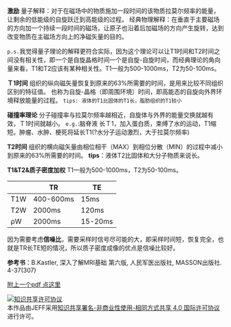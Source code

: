 **激励**
量子解释：对于在磁场中的物质施加一段时间的该物质拉莫尔频率的能量，让剩余的低能级的自旋跃迁到高能级的过程。
经典物理解释：在垂直于主要磁场的方向加一个持续一段时间的磁场，让原子也沿着后加磁场的方向产生旋转，达到改变物质在主磁场方向上的净磁矢量的目的。

`p.s.`我觉得量子理论的解释更符合实际，因为这个理论可以让T1时间和T2时间之间没有相关性，即一个是自旋晶格时间一个是自旋-自旋时间，而经典理论的角向量来看，T1和T2应该有某种相关性。T1一般为500-1000ms，T2为50-100ms。

**Ｔ1时间**
组织的纵向磁矢量恢复到原来的63%所需要的时间，是用来比较不同组织区别的特征值。
也称为自旋-晶格（即周围环境）时间，即高能态的自旋向外界环境释放能量的过程。
`tips: 液体的T1比固体的T1长，脂肪组织的T1较小`

**碰撞率理论**
分子碰撞率与拉莫尔频率越相近，自旋体与外界的能量交换就越有效，Ｔ1时间就越小。
`e.g.`:脑脊液 长Ｔ1，加入蛋白质，束缚了水的运动，T1缩短。肿瘤、水肿、梗死将延长T1(?水分子运动激烈，大于拉莫尔频率)

**T2时间**
组织的横向磁矢量由相位相干（MAX）到相位分散（MIN）的过程中减小到原来的63%所需要的时间。
**tips**：液体T2比固体和大分子物质来说长。

**T1&T2&质子密度加权**
T1一般为500-1000ms，T2为50-100ms。

|    |  TR  |  TE  |
| --- | --- | --- |
|  T1W  |  400-600ms  |  15ms  |
|  T2W  |  2000ms  |  120ms  |
|  ρW  |  2000ms  |  15-20ms  |

因为需要考虑**信噪比**，需要采样时信号尽可能的大，即采样时间短，恢复完全，也就是TR长TE短的情况，所以质子密度成像的优点是信噪比较好。


**参考书**：B.Kastler, 深入了解MRI基础 第六版, 人民军医出版社, MASSON出版社. 4-37(307)

[附上一个pdf 点这里](https://github.com/wmu-secret-studing-group/markdown/blob/master/imaging/磁共振原理.pdf)

<a rel="license" href="http://creativecommons.org/licenses/by-nc-sa/4.0/"><img alt="知识共享许可协议" style="border-width:0" src="https://i.creativecommons.org/l/by-nc-sa/4.0/88x31.png" /></a><br />本作品由<span xmlns:cc="http://creativecommons.org/ns#" property="cc:attributionName">JEFF</span>采用<a rel="license" href="http://creativecommons.org/licenses/by-nc-sa/4.0/">知识共享署名-非商业性使用-相同方式共享 4.0 国际许可协议</a>进行许可。
